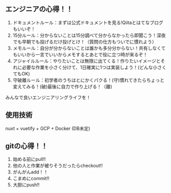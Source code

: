 ## エンジニアの心得！！
1. ドキュメントルール：まずは公式ドキュメントを見る!Qiitaとはてなブログもいいぞ！
1. 15分ルール：分からないことは15分調べて分からなかったら即聞こう！深夜でも早朝でも投げるだけ投げとけ！（質問の仕方もついでに慣れよう）
1. メモルール：自分が分からないことは誰かも多分分からない！共有しなくてもいいから一言でいいからメモするとあとで役に立つ時が来るぞ！
1. アジャイルルール：やりたいことは無限に出てくる！作りたいイメージとそれに必要な作業を小さく分けて、1日確実に1つは実装しよう！(どんな小さくてもOK)
1. 守破離ルール：初学者のうちはとにかくパクる！(守)慣れてきたらちょっと変えてみる！(破)最後に自力で作り上げる！（離)

みんなで良いエンジニアリングライフを！

## 使用技術
nuxt + vuetify + GCP + Docker (DB未定)

## gitの心得！！
1. 始める前にpull!!
1. 他の人と作業が被りそうだったらcheckout!!
1. がんがんadd！！
1. こまめにcommit!!
1. 大胆にpush!!
